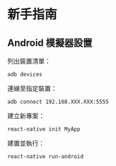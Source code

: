 # 新手指南

## Android 模擬器設置

列出裝置清單：

```
adb devices
```

連線至指定裝置：

```
adb connect 192.168.XXX.XXX:5555
```

建立新專案：

```
react-native init MyApp
```

建置並執行：

```
react-native run-android
```

